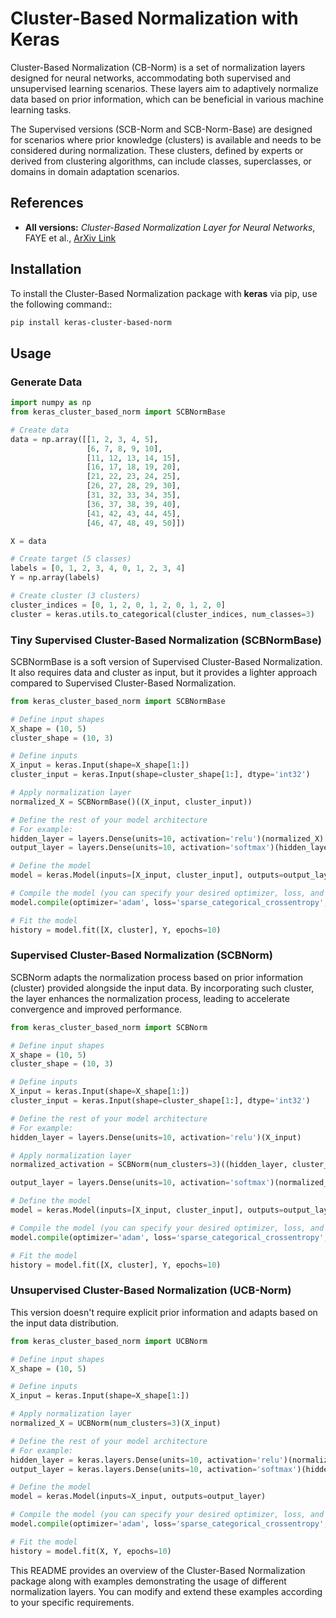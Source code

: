 # Cluster-Based Normalization with Keras

Cluster-Based Normalization (CB-Norm) is a set of normalization layers designed for neural networks, accommodating both supervised and unsupervised learning scenarios. These layers aim to adaptively normalize data based on prior information, which can be beneficial in various machine learning tasks.

The Supervised versions (SCB-Norm and SCB-Norm-Base) are designed for scenarios where prior knowledge (clusters) is available and needs to be considered during normalization. These clusters, defined by experts or derived from clustering algorithms, can include classes, superclasses, or domains in domain adaptation scenarios.


## References


- **All versions:** *Cluster-Based Normalization Layer for Neural Networks*, FAYE et al., [ArXiv Link](https://arxiv.org/abs/2403.16798)


## Installation

To install the Cluster-Based Normalization package with **keras** via pip, use the following command::

```bash
pip install keras-cluster-based-norm
```

## Usage

### Generate Data

```python
import numpy as np
from keras_cluster_based_norm import SCBNormBase

# Create data
data = np.array([[1, 2, 3, 4, 5],
                 [6, 7, 8, 9, 10],
                 [11, 12, 13, 14, 15],
                 [16, 17, 18, 19, 20],
                 [21, 22, 23, 24, 25],
                 [26, 27, 28, 29, 30],
                 [31, 32, 33, 34, 35],
                 [36, 37, 38, 39, 40],
                 [41, 42, 43, 44, 45],
                 [46, 47, 48, 49, 50]])

X = data

# Create target (5 classes)
labels = [0, 1, 2, 3, 4, 0, 1, 2, 3, 4]  
Y = np.array(labels)

# Create cluster (3 clusters)
cluster_indices = [0, 1, 2, 0, 1, 2, 0, 1, 2, 0] 
cluster = keras.utils.to_categorical(cluster_indices, num_classes=3)

```


### Tiny Supervised Cluster-Based Normalization (SCBNormBase)

SCBNormBase is a soft version of Supervised Cluster-Based Normalization. It also requires data and cluster as input, but it provides a lighter approach compared to Supervised Cluster-Based Normalization.

```python
from keras_cluster_based_norm import SCBNormBase

# Define input shapes
X_shape = (10, 5)  
cluster_shape = (10, 3)

# Define inputs
X_input = keras.Input(shape=X_shape[1:])  
cluster_input = keras.Input(shape=cluster_shape[1:], dtype='int32') 

# Apply normalization layer
normalized_X = SCBNormBase()((X_input, cluster_input))

# Define the rest of your model architecture
# For example:
hidden_layer = layers.Dense(units=10, activation='relu')(normalized_X)
output_layer = layers.Dense(units=10, activation='softmax')(hidden_layer)

# Define the model
model = keras.Model(inputs=[X_input, cluster_input], outputs=output_layer)

# Compile the model (you can specify your desired optimizer, loss, and metrics)
model.compile(optimizer='adam', loss='sparse_categorical_crossentropy', metrics=['accuracy'])

# Fit the model
history = model.fit([X, cluster], Y, epochs=10)

```

### Supervised Cluster-Based Normalization (SCBNorm)

SCBNorm adapts the normalization process based on prior information (cluster) provided alongside the input data. By incorporating such cluster, the layer enhances the normalization process, leading to accelerate convergence and improved performance.

```python
from keras_cluster_based_norm import SCBNorm

# Define input shapes
X_shape = (10, 5)  
cluster_shape = (10, 3)

# Define inputs
X_input = keras.Input(shape=X_shape[1:])  
cluster_input = keras.Input(shape=cluster_shape[1:], dtype='int32') 

# Define the rest of your model architecture
# For example:
hidden_layer = layers.Dense(units=10, activation='relu')(X_input)

# Apply normalization layer
normalized_activation = SCBNorm(num_clusters=3)((hidden_layer, cluster_input))

output_layer = layers.Dense(units=10, activation='softmax')(normalized_activation)

# Define the model
model = keras.Model(inputs=[X_input, cluster_input], outputs=output_layer)

# Compile the model (you can specify your desired optimizer, loss, and metrics)
model.compile(optimizer='adam', loss='sparse_categorical_crossentropy', metrics=['accuracy'])

# Fit the model
history = model.fit([X, cluster], Y, epochs=10)

```

### Unsupervised Cluster-Based Normalization (UCB-Norm)

This version doesn't require explicit prior information and adapts based on the input data distribution.

```python
from keras_cluster_based_norm import UCBNorm

# Define input shapes
X_shape = (10, 5)  

# Define inputs
X_input = keras.Input(shape=X_shape[1:])  

# Apply normalization layer
normalized_X = UCBNorm(num_clusters=3)(X_input)

# Define the rest of your model architecture
# For example:
hidden_layer = keras.layers.Dense(units=10, activation='relu')(normalized_X)
output_layer = keras.layers.Dense(units=10, activation='softmax')(hidden_layer)

# Define the model
model = keras.Model(inputs=X_input, outputs=output_layer)

# Compile the model (you can specify your desired optimizer, loss, and metrics)
model.compile(optimizer='adam', loss='sparse_categorical_crossentropy', metrics=['accuracy'])

# Fit the model
history = model.fit(X, Y, epochs=10)

```


This README provides an overview of the Cluster-Based Normalization package along with examples demonstrating the usage of different normalization layers. You can modify and extend these examples according to your specific requirements.
